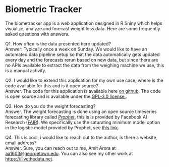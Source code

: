 # Biometric Tracker

The biometracker app is a web application designed in R Shiny which helps visualize, analyze and forecast weight loss data. Here are some frequently asked questions with answers.

Q1. How often is the data presented here updated?  
Answer: Typically once a week on Sunday. We would like to have an automated data pipeline setup so that the data automatically gets updated every day and the forecasts rerun based on new data, but since there are no APIs available to extract the data from the weighing machine we use, this is a manual activity.

Q2. I would like to extend this application for my own use case, where is the code available for this and is it open source?  
Answer. The code for this application is available here [on github](https://github.com/aarora79/biomettracker.git). The code is open source and is available under the [GPL-3.0 license.](https://github.com/aarora79/biomettracker/blob/master/LICENSE).

Q3. How do you do the weight forecasting?  
Answer. The weight forecasting is done using an open source timeseries forecasting library called [*Prophet*](https://facebook.github.io/prophet/docs/installation.html#r), this is is provided by Facebook AI Research ([FAIR](https://github.com/facebookresearch)). We specifically use the saturating minimum model option in the logistic model provided by Prophet, see [this link](https://facebook.github.io/prophet/docs/saturating_forecasts.html#saturating-minimum).

Q4. This is cool, i would like to reach out to the author, is there a website, email address?  
Answer. Sure, you can reach out to me, Amit Arora at aa1603@georgetown.edu. You can also see my other work at https://ilivethedata.net.  